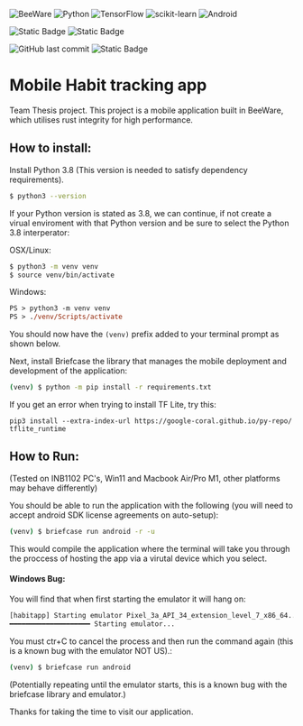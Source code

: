 ![BeeWare](https://img.shields.io/badge/🐝_beeware-F09436?style=for-the-badge&logo=beeware&logoColor=white) ![Python](https://img.shields.io/badge/Python-3776AB?style=for-the-badge&logo=python&logoColor=white) ![TensorFlow](https://img.shields.io/badge/TensorFlow-FF6F00?style=for-the-badge&logo=tensorflow&logoColor=white) ![scikit-learn](https://img.shields.io/badge/scikit_learn-F7931E?style=for-the-badge&logo=scikit-learn&logoColor=white) ![Android](https://img.shields.io/badge/Android-3DDC84?style=for-the-badge&logo=android&logoColor=white) 

![Static Badge](https://img.shields.io/badge/build-android-green) ![Static Badge](https://img.shields.io/badge/build-ios-red) 

![GitHub last commit](https://img.shields.io/github/last-commit/mwilko/Mobile_Health_App) ![Static Badge](https://img.shields.io/badge/status-complete-green)


# Mobile Habit tracking app

Team Thesis project. This project is a mobile application built in BeeWare, which utilises rust integrity for high performance.

## How to install:

Install Python 3.8 (This version is needed to satisfy dependency requirements).
```sh
$ python3 --version
```
If your Python version is stated as 3.8, we can continue, if not create a virual enviroment with that Python version and be sure to select the Python 3.8 interperator:

OSX/Linux:
```sh
$ python3 -m venv venv
$ source venv/bin/activate
```

Windows:
```ps
PS > python3 -m venv venv
PS > ./venv/Scripts/activate
```


You should now have the `(venv)` prefix added to your terminal prompt as shown below.

Next, install Briefcase the library that manages the mobile deployment and development of the application:
```sh
(venv) $ python -m pip install -r requirements.txt
```
If you get an error when trying to install TF Lite, try this:
```
pip3 install --extra-index-url https://google-coral.github.io/py-repo/ tflite_runtime
```

## How to Run:

(Tested on INB1102 PC's, Win11 and Macbook Air/Pro M1, other platforms may behave differently)

You should be able to run the application with the following (you will need to accept android SDK license agreements on auto-setup):
```sh
(venv) $ briefcase run android -r -u
```
This would compile the application where the terminal will take you through the proccess of hosting the app via a virutal device which you select.

#### Windows Bug:
You will find that when first starting the emulator it will hang on:
```sh
[habitapp] Starting emulator Pixel_3a_API_34_extension_level_7_x86_64...
━━━━━━━━━━━━━━━━━━━━ Starting emulator...
```

You must ctr+C to cancel the process and then run the command again (this is a known bug with the emulator NOT US).:
```sh
(venv) $ briefcase run android
```

(Potentially repeating until the emulator starts, this is a known bug with the briefcase library and emulator.)


Thanks for taking the time to visit our application.

